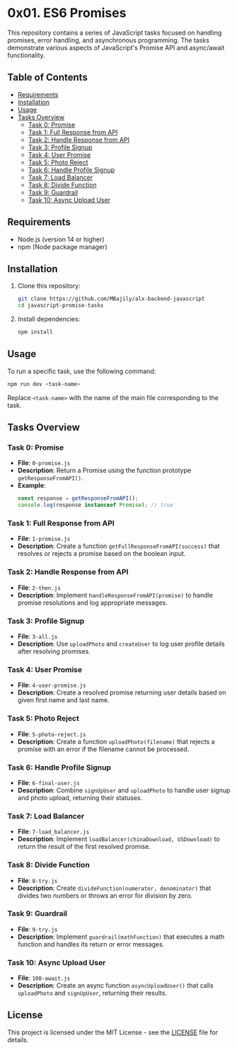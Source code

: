 # 0x01. ES6 Promises

This repository contains a series of JavaScript tasks focused on handling promises, error handling, and asynchronous programming. The tasks demonstrate various aspects of JavaScript's Promise API and async/await functionality.

## Table of Contents

- [Requirements](#requirements)
- [Installation](#installation)
- [Usage](#usage)
- [Tasks Overview](#tasks-overview)
  - [Task 0: Promise](#task-0-promise)
  - [Task 1: Full Response from API](#task-1-full-response-from-api)
  - [Task 2: Handle Response from API](#task-2-handle-response-from-api)
  - [Task 3: Profile Signup](#task-3-profile-signup)
  - [Task 4: User Promise](#task-4-user-promise)
  - [Task 5: Photo Reject](#task-5-photo-reject)
  - [Task 6: Handle Profile Signup](#task-6-handle-profile-signup)
  - [Task 7: Load Balancer](#task-7-load-balancer)
  - [Task 8: Divide Function](#task-8-divide-function)
  - [Task 9: Guardrail](#task-9-guardrail)
  - [Task 10: Async Upload User](#task-10-async-upload-user)

## Requirements

- Node.js (version 14 or higher)
- npm (Node package manager)

## Installation

1. Clone this repository:
   ```bash
   git clone https://github.com/MBajily/alx-backend-javascript
   cd javascript-promise-tasks
   ```

2. Install dependencies:
   ```bash
   npm install
   ```

## Usage

To run a specific task, use the following command:

```bash
npm run dev <task-name>
```

Replace `<task-name>` with the name of the main file corresponding to the task.

## Tasks Overview

### Task 0: Promise

- **File**: `0-promise.js`
- **Description**: Return a Promise using the function prototype `getResponseFromAPI()`.
- **Example**:
  ```javascript
  const response = getResponseFromAPI();
  console.log(response instanceof Promise); // true
  ```

### Task 1: Full Response from API

- **File**: `1-promise.js`
- **Description**: Create a function `getFullResponseFromAPI(success)` that resolves or rejects a promise based on the boolean input.
  
### Task 2: Handle Response from API

- **File**: `2-then.js`
- **Description**: Implement `handleResponseFromAPI(promise)` to handle promise resolutions and log appropriate messages.

### Task 3: Profile Signup

- **File**: `3-all.js`
- **Description**: Use `uploadPhoto` and `createUser` to log user profile details after resolving promises.

### Task 4: User Promise

- **File**: `4-user-promise.js`
- **Description**: Create a resolved promise returning user details based on given first name and last name.

### Task 5: Photo Reject

- **File**: `5-photo-reject.js`
- **Description**: Create a function `uploadPhoto(filename)` that rejects a promise with an error if the filename cannot be processed.

### Task 6: Handle Profile Signup

- **File**: `6-final-user.js`
- **Description**: Combine `signUpUser` and `uploadPhoto` to handle user signup and photo upload, returning their statuses.

### Task 7: Load Balancer

- **File**: `7-load_balancer.js`
- **Description**: Implement `loadBalancer(chinaDownload, USDownload)` to return the result of the first resolved promise.

### Task 8: Divide Function

- **File**: `8-try.js`
- **Description**: Create `divideFunction(numerator, denominator)` that divides two numbers or throws an error for division by zero.

### Task 9: Guardrail

- **File**: `9-try.js`
- **Description**: Implement `guardrail(mathFunction)` that executes a math function and handles its return or error messages.

### Task 10: Async Upload User

- **File**: `100-await.js`
- **Description**: Create an async function `asyncUploadUser()` that calls `uploadPhoto` and `signUpUser`, returning their results.

## License

This project is licensed under the MIT License - see the [LICENSE](LICENSE) file for details.

